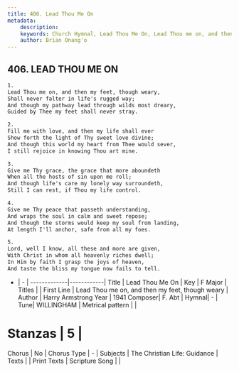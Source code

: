 ```yaml
---
title: 406. Lead Thou Me On
metadata:
    description: 
    keywords: Church Hymnal, Lead Thou Me On, Lead Thou me on, and then my feet, though weary, 
    author: Brian Onang'o
---
```



## 406. LEAD THOU ME ON

```txt
1.
Lead Thou me on, and then my feet, though weary, 
Shall never falter in life's rugged way; 
And though my pathway lead through wilds most dreary, 
Guided by Thee my feet shall never stray. 

2.
Fill me with love, and then my life shall ever 
Show forth the light of Thy sweet love divine; 
And though this world my heart from Thee would sever, 
I still rejoice in knowing Thou art mine. 

3.
Give me Thy grace, the grace that more aboundeth 
When all the hosts of sin upon me roll; 
And though life's care my lonely way surroundeth, 
Still I can rest, if Thou my life control. 

4.
Give me Thy peace that passeth understanding, 
And wraps the soul in calm and sweet repose; 
And though the storms would keep my soul from landing, 
At length I'll anchor, safe from all my foes. 

5.
Lord, well I know, all these and more are given, 
With Christ in whom all heavenly riches dwell; 
In Him by faith I grasp the joys of heaven, 
And taste the bliss my tongue now fails to tell.
```

- |   -  |
-------------|------------|
Title | Lead Thou Me On |
Key | F Major |
Titles |  |
First Line | Lead Thou me on, and then my feet, though weary |
Author | Harry Armstrong
Year | 1941
Composer| F. Abt |
Hymnal|  - |
Tune| WILLINGHAM |
Metrical pattern | |
# Stanzas | 5 |
Chorus | No |
Chorus Type | - |
Subjects | The Christian Life: Guidance |
Texts |  |
Print Texts | 
Scripture Song |  |
  
